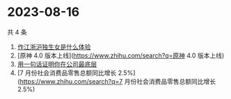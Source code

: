 # 2023-08-16

共 4 条

<!-- BEGIN -->
<!-- 最后更新时间 Wed Aug 16 2023 16:14:23 GMT+0800 (China Standard Time) -->

1. [作江浙沪独生女是什么体验](https://www.zhihu.com/search?q=作江浙沪独生女是什么体验)
1. [原神 4.0 版本上线](https://www.zhihu.com/search?q=原神 4.0 版本上线)
1. [用一句话证明你在公司最底层](https://www.zhihu.com/search?q=用一句话证明你在公司最底层)
1. [7 月份社会消费品零售总额同比增长 2.5%](https://www.zhihu.com/search?q=7
   月份社会消费品零售总额同比增长 2.5%)

<!-- END -->
